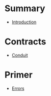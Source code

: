 # Summary

- [Introduction](./introduction.md)

# Contracts

- [Conduit](./Conduit.md)

# Primer

- [Errors](./Errors.md)